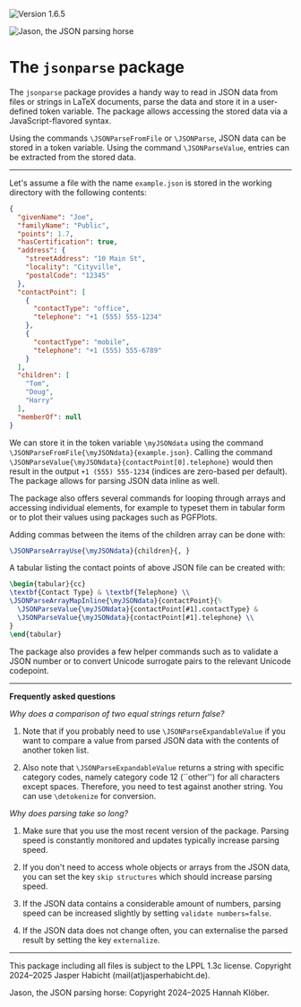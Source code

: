 ![Version 1.6.5](https://img.shields.io/badge/version-1.6.5-blue)

![Jason, the JSON parsing horse](https://github.com/jasperhabicht/jsonparse/assets/6378801/ddfddc70-bf5f-4121-ba45-4b9128875d85)

# The `jsonparse` package

The `jsonparse` package provides a handy way to read in JSON data from files 
or strings in LaTeX documents, parse the data and store it in a user-defined 
token variable. The package allows accessing the stored data via a 
JavaScript-flavored syntax.

Using the commands `\JSONParseFromFile` or `\JSONParse`, JSON data can be 
stored in a token variable. Using the command `\JSONParseValue`, entries can 
be extracted from the stored data.

---

Let's assume a file with the name `example.json` is stored in the working 
directory with the following contents:

```json
{
  "givenName": "Joe",
  "familyName": "Public",
  "points": 1.7,
  "hasCertification": true,
  "address": {
    "streetAddress": "10 Main St",
    "locality": "Cityville",
    "postalCode": "12345"
  },
  "contactPoint": [
    {
      "contactType": "office",
      "telephone": "+1 (555) 555-1234"
    },
    {
      "contactType": "mobile",
      "telephone": "+1 (555) 555-6789"
    }
  ],
  "children": [
    "Tom",
    "Doug",
    "Harry"
  ],
  "memberOf": null
}
```

We can store it in the token variable `\myJSONdata` using the command 
`\JSONParseFromFile{\myJSONdata}{example.json}`. Calling the command 
`\JSONParseValue{\myJSONdata}{contactPoint[0].telephone}` would then result in 
the output `+1 (555) 555-1234` (indices are zero-based per default). The 
package allows for parsing JSON data inline as well.

The package also offers several commands for looping through arrays and 
accessing individual elements, for example to typeset them in tabular form or 
to plot their values using packages such as PGFPlots.

Adding commas between the items of the children array can be done with:
```tex
\JSONParseArrayUse{\myJSONdata}{children}{, }
```

A tabular listing the contact points of above JSON file can be created with:
```tex
\begin{tabular}{cc}
\textbf{Contact Type} & \textbf{Telephone} \\
\JSONParseArrayMapInline{\myJSONdata}{contactPoint}{%
  \JSONParseValue{\myJSONdata}{contactPoint[#1].contactType} & 
  \JSONParseValue{\myJSONdata}{contactPoint[#1].telephone} \\
}
\end{tabular}
```

The package also provides a few helper commands such as to validate a JSON 
number or to convert Unicode surrogate pairs to the relevant Unicode codepoint.

---

**Frequently asked questions**

*Why does a comparison of two equal strings return false?*

1) Note that if you probably need to use `\JSONParseExpandableValue` if you want
to compare a value from parsed JSON data with the contents of another token 
list.

2) Also note that `\JSONParseExpandableValue` returns a string with specific 
category codes, namely category code 12 (``other'') for all characters except 
spaces. Therefore, you need to test against another string. You can use 
`\detokenize` for conversion.

*Why does parsing take so long?*

1) Make sure that you use the most recent version of the package. Parsing speed
is constantly monitored and updates typically increase parsing speed.

2) If you don't need to access whole objects or arrays from the JSON data, you
can set the key `skip structures` which should increase parsing speed.

3) If the JSON data contains a considerable amount of numbers, parsing speed can 
be increased slightly by setting `validate numbers=false`.

4) If the JSON data does not change often, you can externalise the parsed result
by setting the key `externalize`.

---

This package including all files is subject to the LPPL 1.3c license. 
Copyright 2024&ndash;2025 Jasper Habicht (mail(at)jasperhabicht.de).

Jason, the JSON parsing horse: Copyright 2024&ndash;2025 Hannah Klöber.
